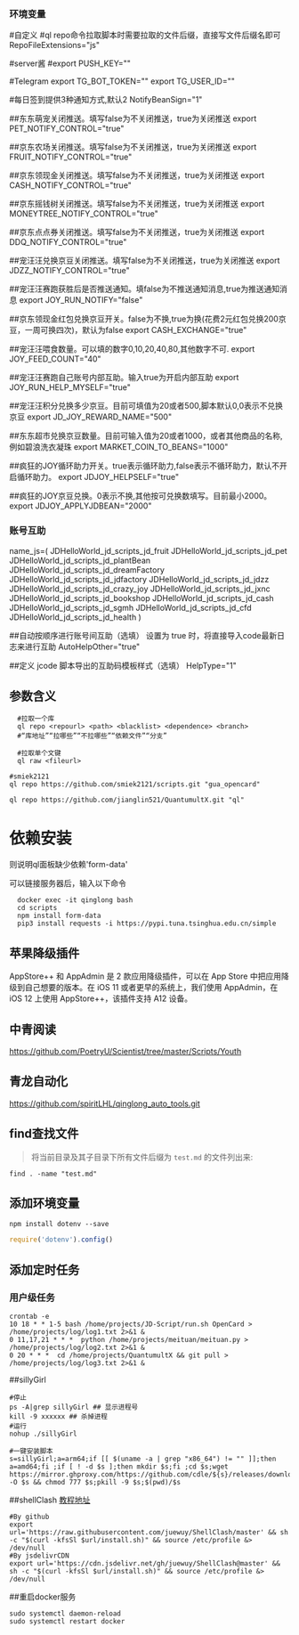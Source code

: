 ### 环境变量
#自定义
#ql repo命令拉取脚本时需要拉取的文件后缀，直接写文件后缀名即可
RepoFileExtensions="js"

#server酱
#export PUSH_KEY=""

#Telegram
export TG_BOT_TOKEN=""
export TG_USER_ID=""

#每日签到提供3种通知方式,默认2
NotifyBeanSign="1"

##东东萌宠关闭推送。填写false为不关闭推送，true为关闭推送
export PET_NOTIFY_CONTROL="true"

##京东农场关闭推送。填写false为不关闭推送，true为关闭推送
export FRUIT_NOTIFY_CONTROL="true"

##京东领现金关闭推送。填写false为不关闭推送，true为关闭推送
export CASH_NOTIFY_CONTROL="true"

##京东摇钱树关闭推送。填写false为不关闭推送，true为关闭推送
export MONEYTREE_NOTIFY_CONTROL="true"

##京东点点券关闭推送。填写false为不关闭推送，true为关闭推送
export DDQ_NOTIFY_CONTROL="true"

##宠汪汪兑换京豆关闭推送。填写false为不关闭推送，true为关闭推送
export JDZZ_NOTIFY_CONTROL="true"

##宠汪汪赛跑获胜后是否推送通知。填false为不推送通知消息,true为推送通知消息
export JOY_RUN_NOTIFY="false"

##京东领现金红包兑换京豆开关。false为不换,true为换(花费2元红包兑换200京豆，一周可换四次)，默认为false
export CASH_EXCHANGE="true"

##宠汪汪喂食数量。可以填的数字0,10,20,40,80,其他数字不可.
export JOY_FEED_COUNT="40"

##宠汪汪赛跑自己账号内部互助。输入true为开启内部互助
export JOY_RUN_HELP_MYSELF="true"

##宠汪汪积分兑换多少京豆。目前可填值为20或者500,脚本默认0,0表示不兑换京豆
export JD_JOY_REWARD_NAME="500"

##东东超市兑换京豆数量。目前可输入值为20或者1000，或者其他商品的名称,例如碧浪洗衣凝珠
export MARKET_COIN_TO_BEANS="1000"

##疯狂的JOY循环助力开关。true表示循环助力,false表示不循环助力，默认不开启循环助力。
export JDJOY_HELPSELF="true"

##疯狂的JOY京豆兑换。0表示不换,其他按可兑换数填写。目前最小2000。
export JDJOY_APPLYJDBEAN="2000"

### 账号互助
name_js=(
  JDHelloWorld_jd_scripts_jd_fruit
  JDHelloWorld_jd_scripts_jd_pet
  JDHelloWorld_jd_scripts_jd_plantBean
  JDHelloWorld_jd_scripts_jd_dreamFactory
  JDHelloWorld_jd_scripts_jd_jdfactory
  JDHelloWorld_jd_scripts_jd_jdzz
  JDHelloWorld_jd_scripts_jd_crazy_joy
  JDHelloWorld_jd_scripts_jd_jxnc
  JDHelloWorld_jd_scripts_jd_bookshop
  JDHelloWorld_jd_scripts_jd_cash
  JDHelloWorld_jd_scripts_jd_sgmh
  JDHelloWorld_jd_scripts_jd_cfd
  JDHelloWorld_jd_scripts_jd_health
)

<!-- name_js=(
  jd_fruit
  jd_pet
  jd_plantBean
  jd_dreamFactory
  jd_jdfactory
  jd_jdzz
  jd_crazy_joy
  jd_jxnc
  jd_bookshop
  jd_cash
  jd_sgmh
  jd_cfd
  jd_health
) -->

##自动按顺序进行账号间互助（选填） 设置为 true 时，将直接导入code最新日志来进行互助
AutoHelpOther="true"

##定义 jcode 脚本导出的互助码模板样式（选填）
HelpType="1"

## 参数含义
```shell
  #拉取一个库
  ql repo <repourl> <path> <blacklist> <dependence> <branch>
  #“库地址”“拉哪些”“不拉哪些”“依赖文件”“分支”

  #拉取单个文键
  ql raw <fileurl>
```

```shell
#smiek2121
ql repo https://github.com/smiek2121/scripts.git "gua_opencard"

ql repo https://github.com/jianglin521/QuantumultX.git "ql"
```

# 依赖安装
则说明ql面板缺少依赖'form-data'

可以链接服务器后，输入以下命令
```shell
  docker exec -it qinglong bash
  cd scripts
  npm install form-data
  pip3 install requests -i https://pypi.tuna.tsinghua.edu.cn/simple
```

## 苹果降级插件
AppStore++ 和 AppAdmin 是 2 款应用降级插件，可以在 App Store 中把应用降级到自己想要的版本。在 iOS 11 或者更早的系统上，我们使用 AppAdmin，在 iOS 12 上使用 AppStore++，该插件支持 A12 设备。

## 中青阅读
https://github.com/PoetryU/Scientist/tree/master/Scripts/Youth

## 青龙自动化
https://github.com/spiritLHL/qinglong_auto_tools.git

## find查找文件
> 将当前目录及其子目录下所有文件后缀为 `test.md` 的文件列出来:
```shell
find . -name "test.md"
```

## 添加环境变量
```shell
npm install dotenv --save
```
```js
require('dotenv').config()
```

## 添加定时任务
### 用户级任务
```shell
crontab -e
10 18 * * 1-5 bash /home/projects/JD-Script/run.sh OpenCard > /home/projects/log/log1.txt 2>&1 &
0 11,17,21 * * *  python /home/projects/meituan/meituan.py > /home/projects/log/log2.txt 2>&1 &
0 20 * * *  cd /home/projects/QuantumultX && git pull > /home/projects/log/log3.txt 2>&1 &
```

##sillyGirl
```shell
#停止
ps -A|grep sillyGirl ## 显示进程号
kill -9 xxxxxx ## 杀掉进程
#运行
nohup ./sillyGirl

#一键安装脚本
s=sillyGirl;a=arm64;if [[ $(uname -a | grep "x86_64") != "" ]];then a=amd64;fi ;if [ ! -d $s ];then mkdir $s;fi ;cd $s;wget https://mirror.ghproxy.com/https://github.com/cdle/${s}/releases/download/main/${s}_linux_$a -O $s && chmod 777 $s;pkill -9 $s;$(pwd)/$s
```

##shellClash
[教程地址](https://juewuy.github.io/zai-linux-xi-tong-an-zhuang-ji-shi-yong-shellclash-de-jiao-cheng/
)
```shell
#By github
export url='https://raw.githubusercontent.com/juewuy/ShellClash/master' && sh -c "$(curl -kfsSl $url/install.sh)" && source /etc/profile &> /dev/null
#By jsdelivrCDN
export url='https://cdn.jsdelivr.net/gh/juewuy/ShellClash@master' && sh -c "$(curl -kfsSl $url/install.sh)" && source /etc/profile &> /dev/null
```

##重启docker服务
```shell
sudo systemctl daemon-reload
sudo systemctl restart docker
```

























